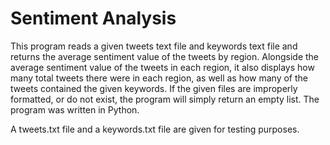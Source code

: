 # Sentiment Analysis
This program reads a given tweets text file and keywords text file and returns the average sentiment value of the tweets by region. Alongside the average sentiment value of the tweets in each region, it also displays how many total tweets there were in each region, as well as how many of the tweets contained the given keywords. If the given files are improperly formatted, or do not exist, the program will simply return an empty list. The program was written in Python.

A tweets.txt file and a keywords.txt file are given for testing purposes.
